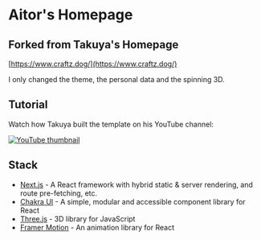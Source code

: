 # Aitor's Homepage

## Forked from Takuya's Homepage

[https://www.craftz.dog/](https://www.craftz.dog/)

I only changed the theme, the personal data and the spinning 3D.

## Tutorial

Watch how Takuya built the template on his YouTube channel:

[![YouTube thumbnail](./doc/thumb.png)](https://www.youtube.com/watch?v=bSMZgXzC9AA)

## Stack

- [Next.js](https://nextjs.org/) - A React framework with hybrid static & server rendering, and route pre-fetching, etc.
- [Chakra UI](https://chakra-ui.com/) - A simple, modular and accessible component library for React
- [Three.js](https://threejs.org/) - 3D library for JavaScript
- [Framer Motion](https://www.framer.com/motion/) - An animation library for React


